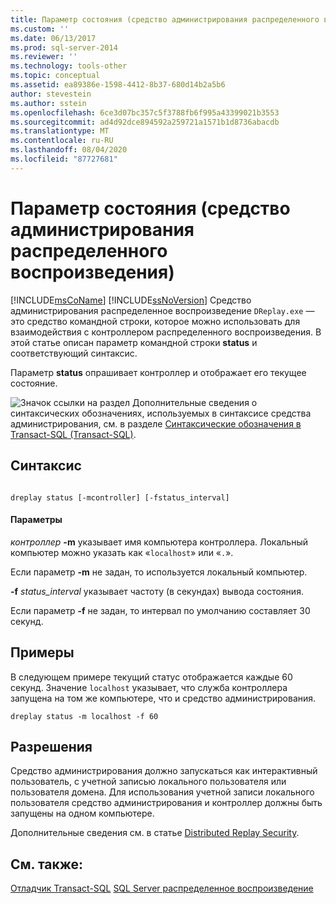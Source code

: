 ```yaml
---
title: Параметр состояния (средство администрирования распределенного воспроизведения) | Документы Майкрософт
ms.custom: ''
ms.date: 06/13/2017
ms.prod: sql-server-2014
ms.reviewer: ''
ms.technology: tools-other
ms.topic: conceptual
ms.assetid: ea89386e-1598-4412-8b37-680d14b2a5b6
author: stevestein
ms.author: sstein
ms.openlocfilehash: 6ce3d07bc357c5f3788fb6f995a43399021b3553
ms.sourcegitcommit: ad4d92dce894592a259721a1571b1d8736abacdb
ms.translationtype: MT
ms.contentlocale: ru-RU
ms.lasthandoff: 08/04/2020
ms.locfileid: "87727681"
---
```

# <a name="status-option-distributed-replay-administration-tool"></a>Параметр состояния (средство администрирования распределенного воспроизведения)
  [!INCLUDE[msCoName](../../includes/msconame-md.md)] [!INCLUDE[ssNoVersion](../../includes/ssnoversion-md.md)] Средство администрирования распределенное воспроизведение `DReplay.exe` — это средство командной строки, которое можно использовать для взаимодействия с контроллером распределенного воспроизведения. В этой статье описан параметр командной строки **status** и соответствующий синтаксис.

 Параметр **status** опрашивает контроллер и отображает его текущее состояние.

 ![Значок ссылки на раздел](../../database-engine/media/topic-link.gif "Значок ссылки на раздел") Дополнительные сведения о синтаксических обозначениях, используемых в синтаксисе средства администрирования, см. в разделе [Синтаксические обозначения в Transact-SQL (Transact-SQL)](/sql/t-sql/language-elements/transact-sql-syntax-conventions-transact-sql).

## <a name="syntax"></a>Синтаксис

```

dreplay status [-mcontroller] [-fstatus_interval]
```

#### <a name="parameters"></a>Параметры
 *контроллер* **-m** указывает имя компьютера контроллера. Локальный компьютер можно указать как «`localhost`» или «`.`».

 Если параметр **-m** не задан, то используется локальный компьютер.

 **-f** *status_interval* указывает частоту (в секундах) вывода состояния.

 Если параметр **-f** не задан, то интервал по умолчанию составляет 30 секунд.

## <a name="examples"></a>Примеры
 В следующем примере текущий статус отображается каждые 60 секунд. Значение `localhost` указывает, что служба контроллера запущена на том же компьютере, что и средство администрирования.

```
dreplay status -m localhost -f 60
```

## <a name="permissions"></a>Разрешения
 Средство администрирования должно запускаться как интерактивный пользователь, с учетной записью локального пользователя или пользователя домена. Для использования учетной записи локального пользователя средство администрирования и контроллер должны быть запущены на одном компьютере.

 Дополнительные сведения см. в статье [Distributed Replay Security](distributed-replay-security.md).

## <a name="see-also"></a>См. также:
 [Отладчик Transact-SQL](../../relational-databases/scripting/transact-sql-debugger.md) [SQL Server распределенное воспроизведение](sql-server-distributed-replay.md)


